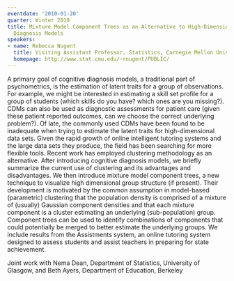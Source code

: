 ```yaml
---
eventdate: '2010-01-20'
quarter: Winter 2010
title: Mixture Model Component Trees as an Alternative to High-Dimensional Cognitive
  Diagnosis Models
speakers:
- name: Rebecca Nugent
  title: Visiting Assistant Professor, Statistics, Carnegie Mellon University
  homepage: http://www.stat.cmu.edu/~rnugent/PUBLIC/
---
```

A primary goal of cognitive diagnosis models, a traditional part of psychometrics, is the estimation of latent traits for a group of observations. For example, we might be interested in estimating a skill set profile for a group of students (which skills do you have? which ones are you missing?). CDMs can also be used as diagnostic assessments for patient care (given these patient reported outcomes, can we choose the correct underlying problem?). Of late, the commonly used CDMs have been found to be inadequate when trying to estimate the latent traits for high-dimensional data sets. Given the rapid growth of online intelligent tutoring systems and the large data sets they produce, the field has been searching for more flexible tools. Recent work has employed clustering methodology as an alternative. After introducing cognitive diagnosis models, we briefly summarize the current use of clustering and its advantages and disadvantages. We then introduce mixture model component trees, a new technique to visualize high dimensional group structure (if present). Their development is motivated by the common assumption in model-based (parametric) clustering that the population density is comprised of a mixture of (usually) Gaussian component densities and that each mixture component is a cluster estimating an underlying (sub-population) group. Component trees can be used to identify combinations of components that could potentially be merged to better estimate the underlying groups. We include results from the Assistments system, an online tutoring system designed to assess students and assist teachers in preparing for state achievement. 

Joint work with Nema Dean, Department of Statistics, University of Glasgow, and Beth Ayers, Department of Education, Berkeley